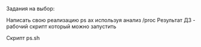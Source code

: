 Задания на выбор:

Написать свою реализацию ps ax используя анализ /proc
Результат ДЗ - рабочий скрипт который можно запустить

Скрипт ps.sh
